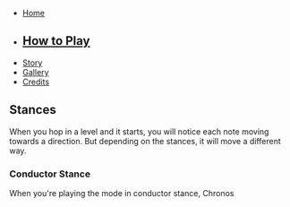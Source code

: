 - [Home](./index.md)
- ## [How to Play](./howtoplay.md)
- [Story](./story.md)
- [Gallery](./gallery.md)
- [Credits](./credits.md)

## Stances

When you hop in a level and it starts, you will notice each note moving towards a direction. But depending on the stances, it will move a different way.

### Conductor Stance

When you're playing the mode in conductor stance, Chronos